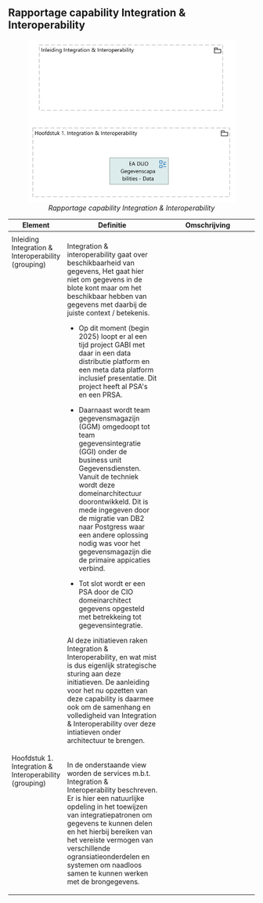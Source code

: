 ## Rapportage capability Integration & Interoperability
<figure align="center">
  <img width="480" src="2025-02-03_Rapportage_capability_Integration___Interoperability/Rapportage_capability_Integration___Interoperability.svg" alt="Rapportage capability Integration & Interoperability">
  <figcaption><i>Rapportage capability Integration & Interoperability</i></figcaption>
</figure>

<table>
  <thead>
    <tr>
      <th colspan="1" width="20%">Element</th>
      <th rowspan="2" width="40%">Definitie</th>
      <th rowspan="2" width="40%">Omschrijving</th>
    </tr>
  </thead>
  <tbody>
    <tr><td></td><td></td></tr>
    <tr valign="top")>
      <td colspan="1">Inleiding Integration & Interoperability 
(grouping)</td>
      <td><p>Integration &amp; interoperability gaat over beschikbaarheid van gegevens, Het gaat hier niet om gegevens in de blote kont maar om het beschikbaar hebben van gegevens met daarbij de juiste context / betekenis. </p>
<ul>
<li><p>Op dit moment (begin 2025) loopt er al een tijd project GABI met daar in een data distributie platform en een meta data platform inclusief presentatie. Dit project heeft al PSA's en een PRSA.</p></li>
<li><p>Daarnaast wordt team gegevensmagazijn (GGM) omgedoopt tot team gegevensintegratie (GGI) onder de business unit Gegevensdiensten. Vanuit de techniek wordt deze domeinarchitectuur doorontwikkeld. Dit is mede ingegeven door de migratie van DB2 naar Postgress waar een andere oplossing nodig was voor het gegevensmagazijn die de primaire appicaties verbind.</p></li>
<li><p>Tot slot wordt er een PSA door de CIO domeinarchitect gegevens opgesteld met betrekkeing tot gegevensintegratie.</p></li>
</ul>
<p>Al deze initiatieven raken Integration &amp; Interoperability, en wat mist is dus eigenlijk strategische sturing aan deze initiatieven. De aanleiding voor het nu opzetten van deze capability is daarmee ook om de samenhang en volledigheid van Integration &amp; Interoperability over deze intiatieven onder architectuur te brengen.</p></td>
    </tr>
    <tr valign="top")>
      <td colspan="1">Hoofdstuk 1. Integration & Interoperability 
(grouping)</td>
      <td><p>In de onderstaande view worden de services m.b.t. Integration &amp; Interoperability beschreven. Er is hier een natuurlijke opdeling in het toewijzen van integratiepatronen om gegevens te kunnen delen en het hierbij bereiken van het vereiste vermogen van verschillende ogransiatieonderdelen en systemen om  naadloos samen te kunnen werken met de brongegevens.</p></td>
    </tr>
  </tbody>
</table>

